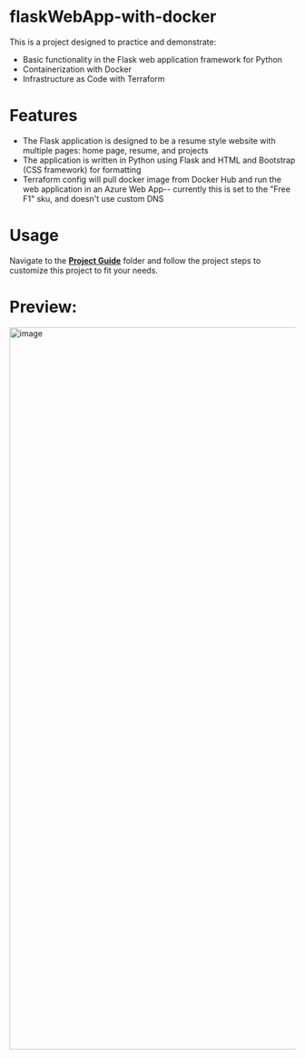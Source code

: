 # flaskWebApp-with-docker
This is a project designed to practice and demonstrate:
- Basic functionality in the Flask web application framework for Python
- Containerization with Docker
- Infrastructure as Code with Terraform

# Features
- The Flask application is designed to be a resume style website with multiple pages: home page, resume, and projects
- The application is written in Python using Flask and HTML and Bootstrap (CSS framework) for formatting
- Terraform config will pull docker image from Docker Hub and run the web application in an Azure Web App-- currently this is set to the "Free F1" sku, and doesn't use custom DNS

# Usage
Navigate to the [**Project Guide**](https://github.com/dk-fern/flaskWebApp-with-docker/tree/main/Project%20Guide) folder and follow the project steps to customize this project to fit your needs.

# Preview:
<img width="1271" alt="image" src="https://github.com/dk-fern/flaskWebApp-with-docker/assets/110493897/0bb47735-7585-4b71-8077-a2ace6f3ab0d">
